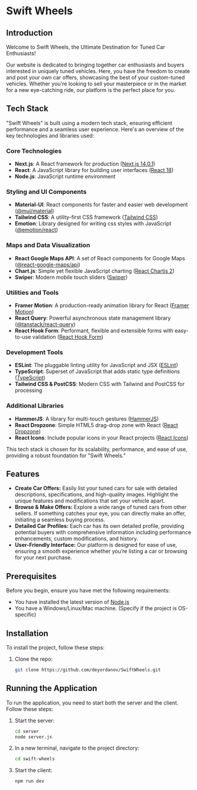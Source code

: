 # Swift Wheels

## Introduction

Welcome to Swift Wheels, the Ultimate Destination for Tuned Car Enthusiasts!

Our website is dedicated to bringing together car enthusiasts and buyers interested in uniquely tuned vehicles. Here, you have the freedom to create and post your own car offers, showcasing the best of your custom-tuned vehicles. Whether you're looking to sell your masterpiece or in the market for a new eye-catching ride, our platform is the perfect place for you.

## Tech Stack

"Swift Wheels" is built using a modern tech stack, ensuring efficient performance and a seamless user experience. Here's an overview of the key technologies and libraries used:

### Core Technologies
- **Next.js**: A React framework for production ([Next.js 14.0.1](https://nextjs.org/))
- **React**: A JavaScript library for building user interfaces ([React 18](https://reactjs.org/))
- **Node.js**: JavaScript runtime environment

### Styling and UI Components
- **Material-UI**: React components for faster and easier web development ([@mui/material](https://mui.com/))
- **Tailwind CSS**: A utility-first CSS framework ([Tailwind CSS](https://tailwindcss.com/))
- **Emotion**: Library designed for writing css styles with JavaScript ([@emotion/react](https://emotion.sh/docs/@emotion/react))

### Maps and Data Visualization
- **React Google Maps API**: A set of React components for Google Maps ([@react-google-maps/api](https://react-google-maps-api-docs.netlify.app/))
- **Chart.js**: Simple yet flexible JavaScript charting ([React Chartjs 2](https://www.chartjs.org/))
- **Swiper**: Modern mobile touch sliders ([Swiper](https://swiperjs.com/))

### Utilities and Tools
- **Framer Motion**: A production-ready animation library for React ([Framer Motion](https://www.framer.com/motion/))
- **React Query**: Powerful asynchronous state management library ([@tanstack/react-query](https://tanstack.com/query/v5))
- **React Hook Form**: Performant, flexible and extensible forms with easy-to-use validation ([React Hook Form](https://react-hook-form.com/))

### Development Tools
- **ESLint**: The pluggable linting utility for JavaScript and JSX ([ESLint](https://eslint.org/))
- **TypeScript**: Superset of JavaScript that adds static type definitions ([TypeScript](https://www.typescriptlang.org/))
- **Tailwind CSS & PostCSS**: Modern CSS with Tailwind and PostCSS for processing

### Additional Libraries
- **HammerJS**: A library for multi-touch gestures ([HammerJS](https://hammerjs.github.io/))
- **React Dropzone**: Simple HTML5 drag-drop zone with React ([React Dropzone](https://react-dropzone.js.org/))
- **React Icons**: Include popular icons in your React projects ([React Icons](https://react-icons.github.io/react-icons/))

This tech stack is chosen for its scalability, performance, and ease of use, providing a robust foundation for "Swift Wheels."

## Features

- **Create Car Offers:** Easily list your tuned cars for sale with detailed descriptions, specifications, and high-quality images. Highlight the unique features and modifications that set your vehicle apart.
- **Browse & Make Offers:** Explore a wide range of tuned cars from other sellers. If something catches your eye, you can directly make an offer, initiating a seamless buying process.
- **Detailed Car Profiles:** Each car has its own detailed profile, providing potential buyers with comprehensive information including performance enhancements, custom modifications, and history.
- **User-Friendly Interface:** Our platform is designed for ease of use, ensuring a smooth experience whether you’re listing a car or browsing for your next purchase.

## Prerequisites

Before you begin, ensure you have met the following requirements:
* You have installed the latest version of [Node.js](https://nodejs.org/)
* You have a Windows/Linux/Mac machine. (Specify if the project is OS-specific)

## Installation

To install the project, follow these steps:
1. Clone the repo:
   ```bash
   git clone https://github.com/deyordanov/SwiftWheels.git

## Running the Application

To run the application, you need to start both the server and the client. Follow these steps:

1. Start the server:
   ```bash
   cd server
   node server.js

2. In a new terminal, navigate to the project directory:
   ```bash
   cd swift-wheels

3. Start the client:
   ```bash
   npm run dev
